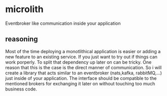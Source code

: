 # microlith
Eventbroker like communication inside your application 

## reasoning
Most of the time deploying a monotlithical application is easier or adding a new feature to an existing service. If you just want to try out if things can work porperly. To split that dependency up later on can be tricky. One reason that this is the case is the direct manner of communication. So i will create a library that acts similar to an eventbroker (nats,kafka, rabbitMQ,...) just inside of your application. The interface should be compatible to the mentioned brokers for exchanging it later on without touching too much business code.

